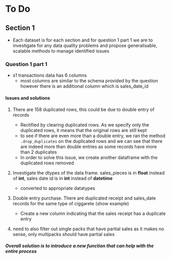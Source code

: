 # To Do


## Section 1
- Each dataset is for each section and for question 1 part 1 we are to investigate for any data quality problems and propose generalisable, scalable methods to manage identified issues

### Question 1 part 1
- s1 transactions data has 6 columns
    - most columns are similar to the schema provided by the question however
    there is an additional column which is sales_date_id

#### Issues and solutions
1. There are 158 duplicated rows, this could be due to double entry of records
    - Rectified by clearing duplicated rows. As we specify only the duplicated rows, it means that the original rows are still kept
    - to see if there are even more than a double entry, we ran the method `.drop_duplicates` on the duplicated rows and we can see that there are indeed more than double entries as some records have more than 2 duplicates
    - In order to solve this issue, we create another dataframe with the duplicated rows removed

2. Investigate the dtypes of the data frame. sales_pieces is in <b>float</b> instead of <b>int</b>, sales date id is in <b>int</b> instead of <b>datetime</b>
    - converted to appropriate datatypes

3. Double entry purchase. There are duplicated receipt and sales_date records for the same type of ciggarete (show example)
    - Create a new column indicating that the sales receipt has a duplicate entry 

4. need to also filter out single packs that have partial sales as it makes no sense, only multipacks should have partial sales


##### Overall solution is to introduce a new function that can help with the entire process 

